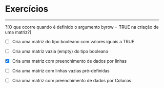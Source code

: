 # Exercícios
---

?[O que ocorre quando é definido o argumento byrow = TRUE na criação de uma matriz?] 
-[ ] Cria uma matriz do tipo booleano com valores iguais a TRUE 
-[ ] Cria uma matriz vazia (empty) do tipo booleano 
-[x] Cria uma matriz com preenchimento de dados por linhas
-[ ] Cria uma matriz com linhas vazias pré-definidas 
-[ ] Cria uma matriz com preenchimento de dados por Colunas 



